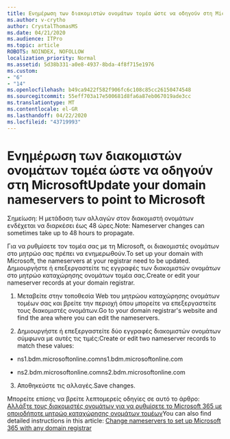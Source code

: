 ```yaml
---
title: Ενημέρωση των διακομιστών ονομάτων τομέα ώστε να οδηγούν στη Microsoft
ms.author: v-crytho
author: CrystalThomasMS
ms.date: 04/21/2020
ms.audience: ITPro
ms.topic: article
ROBOTS: NOINDEX, NOFOLLOW
localization_priority: Normal
ms.assetid: 5d38b331-a0e8-4937-8bda-4f8f715e1976
ms.custom:
- "6"
- "14"
ms.openlocfilehash: b49ca9422f582f906fc6c108c85cc26150474548
ms.sourcegitcommit: 55eff703a17e500681d8fa6a87eb067019ade3cc
ms.translationtype: MT
ms.contentlocale: el-GR
ms.lasthandoff: 04/22/2020
ms.locfileid: "43719993"
---
```

# <a name="update-your-domain-nameservers-to-point-to-microsoft"></a><span data-ttu-id="dcae0-102">Ενημέρωση των διακομιστών ονομάτων τομέα ώστε να οδηγούν στη Microsoft</span><span class="sxs-lookup"><span data-stu-id="dcae0-102">Update your domain nameservers to point to Microsoft</span></span>

<span data-ttu-id="dcae0-103">Σημείωση: Η μετάδοση των αλλαγών στον διακομιστή ονομάτων ενδέχεται να διαρκέσει έως 48 ώρες.</span><span class="sxs-lookup"><span data-stu-id="dcae0-103">Note: Nameserver changes can sometimes take up to 48 hours to propagate.</span></span>
  
<span data-ttu-id="dcae0-104">Για να ρυθμίσετε τον τομέα σας με τη Microsoft, οι διακομιστές ονομάτων στο μητρώο σας πρέπει να ενημερωθούν.</span><span class="sxs-lookup"><span data-stu-id="dcae0-104">To set up your domain with Microsoft, the nameservers at your registrar need to be updated.</span></span> <span data-ttu-id="dcae0-105">Δημιουργήστε ή επεξεργαστείτε τις εγγραφές των διακομιστών ονομάτων στο μητρώο καταχώρησης ονομάτων τομέα σας.</span><span class="sxs-lookup"><span data-stu-id="dcae0-105">Create or edit your nameserver records at your domain registrar.</span></span>
  
1. <span data-ttu-id="dcae0-106">Μεταβείτε στην τοποθεσία Web του μητρώου καταχώρησης ονομάτων τομέων σας και βρείτε την περιοχή όπου μπορείτε να επεξεργαστείτε τους διακομιστές ονομάτων.</span><span class="sxs-lookup"><span data-stu-id="dcae0-106">Go to your domain registrar's website and find the area where you can edit the nameservers.</span></span>

2. <span data-ttu-id="dcae0-107">Δημιουργήστε ή επεξεργαστείτε δύο εγγραφές διακομιστών ονομάτων σύμφωνα με αυτές τις τιμές:</span><span class="sxs-lookup"><span data-stu-id="dcae0-107">Create or edit two nameserver records to match these values:</span></span>

  - <span data-ttu-id="dcae0-108">ns1.bdm.microsoftonline.com</span><span class="sxs-lookup"><span data-stu-id="dcae0-108">ns1.bdm.microsoftonline.com</span></span>

  - <span data-ttu-id="dcae0-109">ns2.bdm.microsoftonline.com</span><span class="sxs-lookup"><span data-stu-id="dcae0-109">ns2.bdm.microsoftonline.com</span></span>

3. <span data-ttu-id="dcae0-110">Αποθηκεύστε τις αλλαγές.</span><span class="sxs-lookup"><span data-stu-id="dcae0-110">Save changes.</span></span>

<span data-ttu-id="dcae0-111">Μπορείτε επίσης να βρείτε λεπτομερείς οδηγίες σε αυτό το άρθρο: [Αλλάξτε τους διακομιστές ονομάτων για να ρυθμίσετε το Microsoft 365 με οποιοδήποτε μητρώο καταχώρησης ονομάτων τομέων](https://docs.microsoft.com/office365/admin/get-help-with-domains/change-nameservers-at-any-domain-registrar)</span><span class="sxs-lookup"><span data-stu-id="dcae0-111">You can also find detailed instructions in this article: [Change nameservers to set up Microsoft 365 with any domain registrar](https://docs.microsoft.com/office365/admin/get-help-with-domains/change-nameservers-at-any-domain-registrar)</span></span>
  